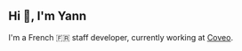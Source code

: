 ## Hi 👋, I'm Yann

I'm a French 🇫🇷 staff developer, currently working at [Coveo](https://www.coveo.com).
